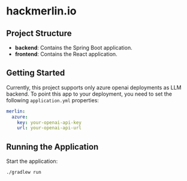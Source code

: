 # hackmerlin.io

## Project Structure

- **backend**: Contains the Spring Boot application.
- **frontend**: Contains the React application.

## Getting Started

Currently, this project supports only azure openai deployments as LLM backend.
To point this app to your deployment, you need to set the following `application.yml` properties:

```yaml
merlin:
  azure:
    key: your-openai-api-key
    url: your-openai-api-url
```

## Running the Application

Start the application:

```sh
./gradlew run
```